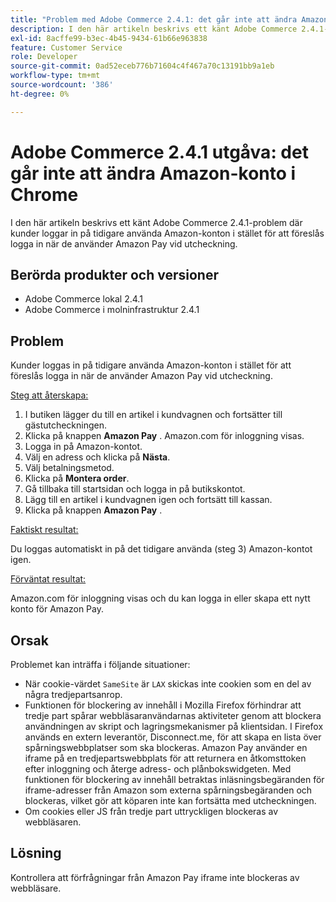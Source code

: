 ```yaml
---
title: "Problem med Adobe Commerce 2.4.1: det går inte att ändra Amazon-konto i Chrome"
description: I den här artikeln beskrivs ett känt Adobe Commerce 2.4.1-problem där kunder loggar in på tidigare använda Amazon-konton i stället för att föreslås logga in när de använder Amazon Pay vid utcheckning.
exl-id: 8acffe99-b3ec-4b45-9434-61b66e963838
feature: Customer Service
role: Developer
source-git-commit: 0ad52eceb776b71604c4f467a70c13191bb9a1eb
workflow-type: tm+mt
source-wordcount: '386'
ht-degree: 0%

---
```


# Adobe Commerce 2.4.1 utgåva: det går inte att ändra Amazon-konto i Chrome

I den här artikeln beskrivs ett känt Adobe Commerce 2.4.1-problem där kunder loggar in på tidigare använda Amazon-konton i stället för att föreslås logga in när de använder Amazon Pay vid utcheckning.

## Berörda produkter och versioner

* Adobe Commerce lokal 2.4.1
* Adobe Commerce i molninfrastruktur 2.4.1

## Problem

Kunder loggas in på tidigare använda Amazon-konton i stället för att föreslås logga in när de använder Amazon Pay vid utcheckning.

<u>Steg att återskapa:</u>

1. I butiken lägger du till en artikel i kundvagnen och fortsätter till gästutcheckningen.
1. Klicka på knappen **Amazon Pay** . Amazon.com för inloggning visas.
1. Logga in på Amazon-kontot.
1. Välj en adress och klicka på **Nästa**.
1. Välj betalningsmetod.
1. Klicka på **Montera order**.
1. Gå tillbaka till startsidan och logga in på butikskontot.
1. Lägg till en artikel i kundvagnen igen och fortsätt till kassan.
1. Klicka på knappen **Amazon Pay** .

<u>Faktiskt resultat:</u>

Du loggas automatiskt in på det tidigare använda (steg 3) Amazon-kontot igen.

<u>Förväntat resultat:</u>

Amazon.com för inloggning visas och du kan logga in eller skapa ett nytt konto för Amazon Pay.

## Orsak

Problemet kan inträffa i följande situationer:

* När cookie-värdet `SameSite` är `LAX` skickas inte cookien som en del av några tredjepartsanrop.
* Funktionen för blockering av innehåll i Mozilla Firefox förhindrar att tredje part spårar webbläsaranvändarnas aktiviteter genom att blockera användningen av skript och lagringsmekanismer på klientsidan. I Firefox används en extern leverantör, Disconnect.me, för att skapa en lista över spårningswebbplatser som ska blockeras. Amazon Pay använder en iframe på en tredjepartswebbplats för att returnera en åtkomsttoken efter inloggning och återge adress- och plånbokswidgeten. Med funktionen för blockering av innehåll betraktas inläsningsbegäranden för iframe-adresser från Amazon som externa spårningsbegäranden och blockeras, vilket gör att köparen inte kan fortsätta med utcheckningen.
* Om cookies eller JS från tredje part uttryckligen blockeras av webbläsaren.

## Lösning

Kontrollera att förfrågningar från Amazon Pay iframe inte blockeras av webbläsare.
